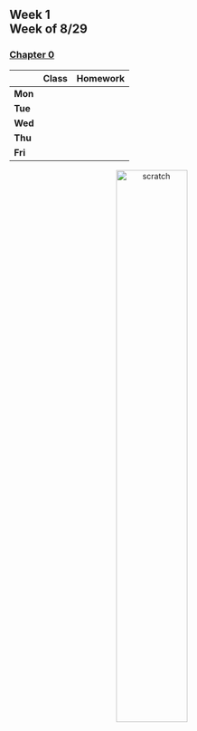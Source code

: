 <meta http-equiv="refresh" content="300"/>

## Week 1<br>Week of 8/29  

### [Chapter 0](/apcsp/curriculum/0)
  
  |       | Class | Homework |
  | ----- | ----- | -------- |
  |**Mon**| | |
  |**Tue**| | |
  |**Wed**| | |
  |**Thu**| | |
  |**Fri**| | |

   

<div style="text-align:center">
<img src="https://www.logolynx.com/images/logolynx/0b/0bdbd10ab2fa7096299f7c78e1ac55f5.png" alt="scratch" width="50%">
</div>
